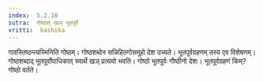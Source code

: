 ```yaml
---
index:  5.2.18
sutra:  गोष्ठात् खञ् भूतपूर्वे
vritti:  kashika 
---
```


गावस्तिष्ठन्त्यस्मिनिति गोष्ठम्। गोष्ठशब्देन सन्निहितगोसमूहो देश उच्यते। भूतपूर्वग्रहणम् तस्य एव विशेषणम्। गोष्ठशब्दाद् भूतपूर्वोपाधिकात् स्वार्थे खञ् प्रत्ययो भवति। गोष्ठो भूतपूर्वः गौष्ठीनो देशः। भूतपूर्वग्रहणं किम्? गोष्ठो वर्तते।

